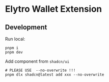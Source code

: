 # Elytro Wallet Extension

## Development

Run local:

```shell
pnpm i
pnpm dev
```

Add component from `shadcn/ui`

```shell
# PLEASE USE  --no-overwrite !!!
pnpm dlx shadcn@latest add xxx --no-overwrite
```
